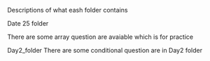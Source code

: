 Descriptions of what eash folder contains

Date 25 folder

There are some array question are avaiable which is for practice


Day2_folder
There are some conditional question are in Day2 folder